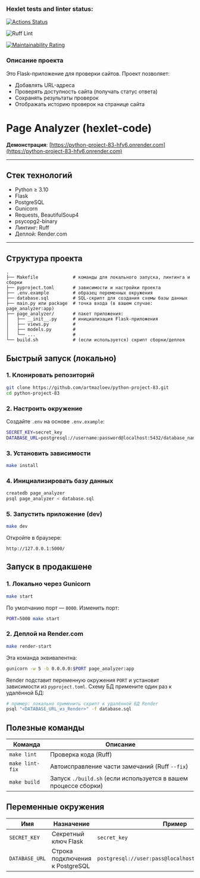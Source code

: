### Hexlet tests and linter status:
[![Actions Status](https://github.com/artmazloev/python-project-83/actions/workflows/hexlet-check.yml/badge.svg)](https://github.com/artmazloev/python-project-83/actions)


![Ruff Lint](https://github.com/artmazloev/python-project-83/actions/workflows/lint.yml/badge.svg)


[![Maintainability Rating](https://sonarcloud.io/api/project_badges/measure?project=artmazloev_python-project-83&metric=sqale_rating)](https://sonarcloud.io/summary/new_code?id=artmazloev_python-project-83)
  


### Описание проекта
Это Flask-приложение для проверки сайтов. Проект позволяет:
- Добавлять URL-адреса
- Проверять доступность сайта (получать статус ответа)
- Сохранять результаты проверок
- Отображать историю проверок на странице сайта
# Page Analyzer (hexlet-code)


**Демонстрация**: [https://python-project-83-hfv6.onrender.com](https://python-project-83-hfv6.onrender.com)

---

## Стек технологий

- Python ≥ 3.10
- Flask
- PostgreSQL
- Gunicorn
- Requests, BeautifulSoup4
- psycopg2-binary
- Линтинг: Ruff
- Деплой: Render.com

---

## Структура проекта

```text
.
├── Makefile             # команды для локального запуска, линтинга и сборки
├── pyproject.toml       # зависимости и настройки проекта
├── .env.example         # образец переменных окружения
├── database.sql         # SQL-скрипт для создания схемы базы данных
├── main.py или package  # точка входа (в вашем случае: page_analyzer:app)
├── page_analyzer/       # пакет приложения:
│   ├── __init__.py      # инициализация Flask-приложения
│   ├── views.py         #
│   ├── models.py        #
│   └── ...              #
└── build.sh             # (если используется) скрипт сборки/деплоя
```

## Быстрый запуск (локально)

### 1. Клонировать репозиторий

```bash
git clone https://github.com/artmazloev/python-project-83.git
cd python-project-83
```

### 2. Настроить окружение

Создайте `.env` на основе `.env.example`:

```bash
SECRET_KEY=secret_key
DATABASE_URL=postgresql://username:password@localhost:5432/database_name
```

### 3. Установить зависимости

```bash
make install
```

### 4. Инициализировать базу данных

```bash
createdb page_analyzer
psql page_analyzer < database.sql
```

### 5. Запустить приложение (dev)

```bash
make dev
```

Откройте в браузере:
```
http://127.0.0.1:5000/
```

## Запуск в продакшене

### 1. Локально через Gunicorn

```bash
make start
```

По умолчанию порт — `8000`. Изменить порт:

```bash
PORT=5000 make start
```

### 2. Деплой на Render.com

```bash
make render-start
```

Эта команда эквивалентна:

```bash
gunicorn -w 5 -b 0.0.0.0:$PORT page_analyzer:app
```

Render подставит переменную окружения `PORT` и установит зависимости из `pyproject.toml`. Схему БД примените один раз к удалённой БД:

```bash
# пример: локально применить скрипт к удалённой БД Render
psql "<DATABASE_URL_из_Render>" -f database.sql
```

## Полезные команды

| Команда | Описание |
|---------|----------|
| `make lint` | Проверка кода (Ruff) |
| `make lint-fix` | Автоисправление части замечаний (Ruff `--fix`) |
| `make build` | Запуск `./build.sh` (если используется в вашем процессе сборки) |

## Переменные окружения

| Имя | Назначение | Пример |
|-----|------------|--------|
| `SECRET_KEY` | Секретный ключ Flask | `secret_key` |
| `DATABASE_URL` | Строка подключения к PostgreSQL | `postgresql://user:pass@localhost:5432/page_analyzer` |
